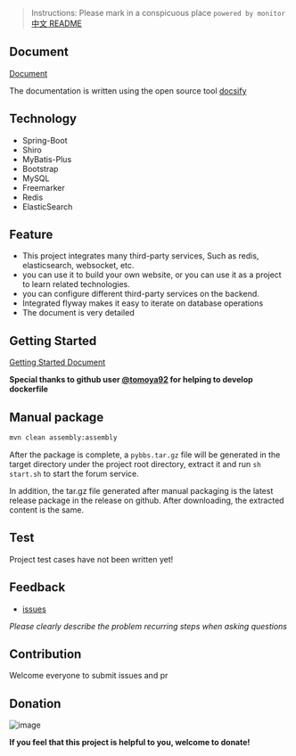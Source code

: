 > Instructions: Please mark in a conspicuous place `powered by monitor`
[中文 README](README.md)
## Document

[Document](https://github.com/Liuguozhu/monitor/#/)

The documentation is written using the open source tool [docsify](https://docsify.js.org/#/quickstart)

## Technology

- Spring-Boot
- Shiro
- MyBatis-Plus
- Bootstrap
- MySQL
- Freemarker
- Redis
- ElasticSearch

## Feature

- This project integrates many third-party services, Such as redis, elasticsearch, websocket, etc.
- you can use it to build your own website, or you can use it as a project to learn related technologies.
- you can configure different third-party services on the backend.
- Integrated flyway makes it easy to iterate on database operations
- The document is very detailed

## Getting Started

[Getting Started Document](https://github.com/Liuguozhu/monitor/#/getting-started)

**Special thanks to github user [@tomoya92](https://github.com/tomoya92) for helping to develop dockerfile**

## Manual package

```bash
mvn clean assembly:assembly
```

After the package is complete, a `pybbs.tar.gz` file will be generated in the target directory under the project root directory, extract it and run `sh start.sh` to start the forum service.

In addition, the tar.gz file generated after manual packaging is the latest release package in the release on github. After downloading, the extracted content is the same.

## Test

Project test cases have not been written yet!

## Feedback

- [issues](https://github.com/Liuguozhu/monitor/issues)

*Please clearly describe the problem recurring steps when asking questions*

## Contribution

Welcome everyone to submit issues and pr

## Donation

![image](https://coding-net-production-pp-ci.codehub.cn/587aa702-bb99-4587-8075-2c2f475643d5.jpeg)

**If you feel that this project is helpful to you, welcome to donate!**


